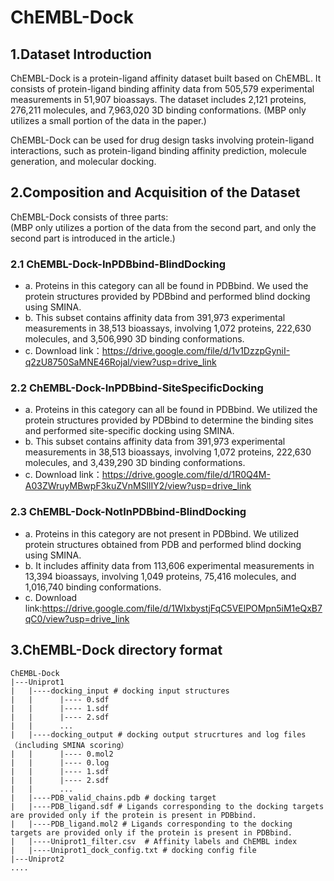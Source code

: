 # ChEMBL-Dock
## 1.Dataset Introduction
ChEMBL-Dock is a protein-ligand affinity dataset built based on ChEMBL. It consists of protein-ligand binding affinity data from 505,579 experimental measurements in 51,907 bioassays. The dataset includes 2,121 proteins, 276,211 molecules, and 7,963,020 3D binding conformations. (MBP only utilizes a small portion of the data in the paper.)

ChEMBL-Dock can be used for drug design tasks involving protein-ligand interactions, such as protein-ligand binding affinity prediction, molecule generation, and molecular docking.

## 2.Composition and Acquisition of the Dataset
ChEMBL-Dock consists of three parts:	
(MBP only utilizes a portion of the data from the second part, and only the second part is introduced in the article.)
### 2.1 ChEMBL-Dock-InPDBbind-BlindDocking
- a. Proteins in this category can all be found in PDBbind. We used the protein structures provided by PDBbind and performed blind docking using SMINA.
- b. This subset contains affinity data from 391,973 experimental measurements in 38,513 bioassays, involving 1,072 proteins, 222,630 molecules, and 3,506,990 3D binding conformations.
- c. Download link：https://drive.google.com/file/d/1v1DzzpGyniI-q2zU8750SaMNE46Rojal/view?usp=drive_link
### 2.2 ChEMBL-Dock-InPDBbind-SiteSpecificDocking
- a. Proteins in this category can all be found in PDBbind. We utilized the protein structures provided by PDBbind to determine the binding sites and performed site-specific docking using SMINA.
- b. This subset contains affinity data from 391,973 experimental measurements in 38,513 bioassays, involving 1,072 proteins, 222,630 molecules, and 3,439,290 3D binding conformations.
- c. Download link：https://drive.google.com/file/d/1R0Q4M-A03ZWruyMBwpF3kuZVnMSllIY2/view?usp=drive_link
### 2.3 ChEMBL-Dock-NotInPDBbind-BlindDocking
- a. Proteins in this category are not present in PDBbind. We utilized protein structures obtained from PDB and performed blind docking using SMINA.
- b. It includes affinity data from 113,606 experimental measurements in 13,394 bioassays, involving 1,049 proteins, 75,416 molecules, and 1,016,740 binding conformations.
- c. Download link:https://drive.google.com/file/d/1WIxbystjFqC5VElPOMpn5iM1eQxB7qC0/view?usp=drive_link

## 3.ChEMBL-Dock directory format
```
ChEMBL-Dock
|---Uniprot1
|	|----docking_input # docking input structures
|	|	   |---- 0.sdf
|	|	   |---- 1.sdf
|	|	   |---- 2.sdf
|	|	   ...
|	|----docking_output # docking output strucrtures and log files（including SMINA scoring）
|	|	   |---- 0.mol2 
|	|	   |---- 0.log
|	|	   |---- 1.sdf
|	|	   |---- 2.sdf
|	|	   ...
|	|----PDB_valid_chains.pdb # docking target
|	|----PDB_ligand.sdf # Ligands corresponding to the docking targets are provided only if the protein is present in PDBbind.
|	|----PDB_ligand.mol2 # Ligands corresponding to the docking targets are provided only if the protein is present in PDBbind.
|	|----Uniprot1_filter.csv  # Affinity labels and ChEMBL index
|	|----Uniprot1_dock_config.txt # docking config file
|---Uniprot2                               
....

```


